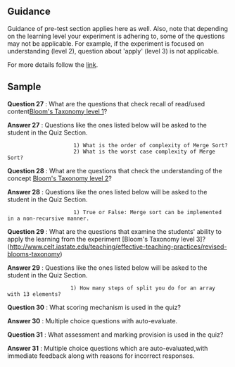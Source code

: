 ## Guidance
     
   Guidance of pre-test section applies here as well. Also, note that depending
     on the learning level your experiment is adhering to, some of the questions
     may not be applicable. For example, if the experiment is focused on understanding
     (level 2), question about 'apply' (level 3) is not applicable. 
     
For more details follow the [link](http://community.virtual-labs.ac.in/docs/ph3-new-exp-dev/).     
     
## Sample
    
   **Question 27** : What are the questions that check recall of
                      read/used content[Bloom's Taxonomy level 1](
                      http://www.celt.iastate.edu/teaching/effective-teaching-practices/revised-blooms-taxonomy)?
                   
   **Answer 27** : Questions like the ones listed below will be asked
                         to the student in the Quiz Section.
                   
                         1) What is the order of complexity of Merge Sort?
                         2) What is the worst case complexity of Merge Sort?             

   **Question 28** : What are the questions that check the
                      understanding of the concept [Bloom's Taxonomy
                      level
                      2](http://www.celt.iastate.edu/teaching/effective-teaching-practices/revised-blooms-taxonomy)?

                   
   **Answer 28** : Questions like the ones listed
                         below will be asked to the student 
                         in the Quiz Section.

                         1) True or False: Merge sort can be implemented in a non-recursive manner. 


   **Question 29** : What are the questions that examine
                      the students' ability to apply the
                      learning from the experiment [Bloom's
                      Taxonomy level 3]?
(http://www.celt.iastate.edu/teaching/effective-teaching-practices/revised-blooms-taxonomy)
                   
   **Answer 29** : Questions like the ones listed
                         below will be asked to the student 
                         in the Quiz Section.

                        1) How many steps of split you do for an array with 13 elements?


   **Question 30** : What scoring mechanism is used in the quiz?
     
   **Answer 30** : Multiple choice questions with auto-evaluate. 

   **Question 31**  : What assessment and marking provision
                      is used in the quiz?


   **Answer 31** :  Multiple choice questions which
          are auto-evaluated,with immediate feedback along
          with reasons for incorrect responses.
